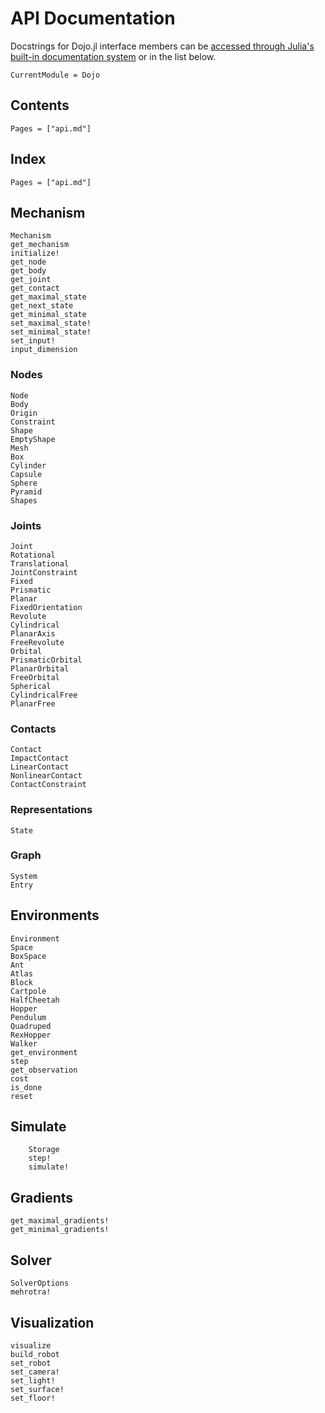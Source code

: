 # API Documentation

Docstrings for Dojo.jl interface members can be [accessed through Julia's built-in documentation system](https://docs.julialang.org/en/v1/manual/documentation/index.html#Accessing-Documentation-1) or in the list below.

```@meta
CurrentModule = Dojo
```

## Contents

```@contents
Pages = ["api.md"]
```

## Index

```@index
Pages = ["api.md"]
```

## Mechanism

```@docs
Mechanism
get_mechanism 
initialize!
get_node 
get_body
get_joint 
get_contact 
get_maximal_state 
get_next_state
get_minimal_state
set_maximal_state!
set_minimal_state!
set_input! 
input_dimension
```

### Nodes 
```@docs
Node
Body
Origin
Constraint
Shape
EmptyShape 
Mesh
Box
Cylinder 
Capsule
Sphere
Pyramid
Shapes
```

### Joints
```@docs
Joint 
Rotational 
Translational
JointConstraint 
Fixed
Prismatic
Planar
FixedOrientation
Revolute
Cylindrical
PlanarAxis
FreeRevolute
Orbital
PrismaticOrbital
PlanarOrbital
FreeOrbital
Spherical
CylindricalFree
PlanarFree
```

### Contacts
```@docs
Contact 
ImpactContact
LinearContact 
NonlinearContact
ContactConstraint
```

### Representations
```@docs
State
```

### Graph 
```@docs 
System
Entry
```

## Environments 
```@docs
Environment
Space 
BoxSpace
Ant
Atlas 
Block 
Cartpole
HalfCheetah
Hopper 
Pendulum
Quadruped 
RexHopper 
Walker 
get_environment 
step
get_observation 
cost 
is_done
reset
```

## Simulate
```@docs
    Storage 
    step!
    simulate! 
```

## Gradients
```@docs
get_maximal_gradients! 
get_minimal_gradients!
```

## Solver 
```@docs
SolverOptions
mehrotra!
```

## Visualization
```@docs
visualize
build_robot 
set_robot
set_camera! 
set_light! 
set_surface! 
set_floor!
```


